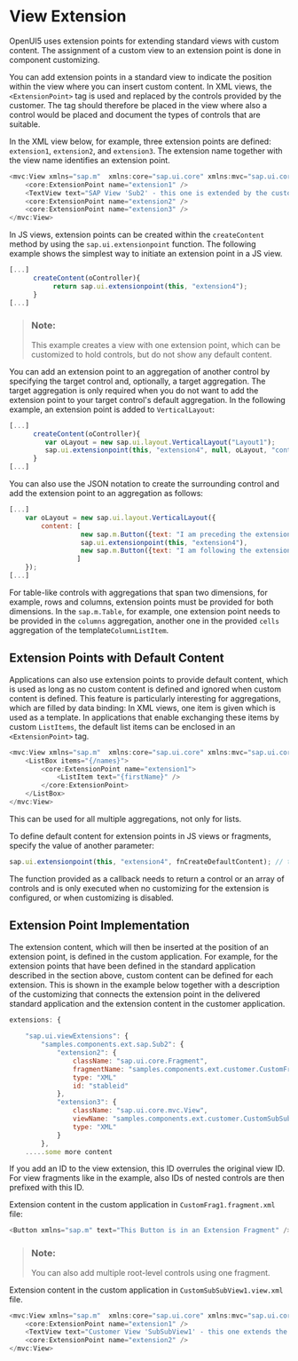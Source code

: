<!-- loio403c050da4ae4566b6aafec2bc590389 -->

# View Extension

OpenUI5 uses extension points for extending standard views with custom content. The assignment of a custom view to an extension point is done in component customizing.

You can add extension points in a standard view to indicate the position within the view where you can insert custom content. In XML views, the `<ExtensionPoint>` tag is used and replaced by the controls provided by the customer. The tag should therefore be placed in the view where also a control would be placed and document the types of controls that are suitable.

In the XML view below, for example, three extension points are defined: `extension1`, `extension2`, and `extension3`. The extension name together with the view name identifies an extension point.

```js
<mvc:View xmlns="sap.m"  xmlns:core="sap.ui.core" xmlns:mvc="sap.ui.core.mvc">
    <core:ExtensionPoint name="extension1" />
    <TextView text="SAP View 'Sub2' - this one is extended by the customer and there should be a button after this text"></TextView>    
    <core:ExtensionPoint name="extension2" />   
    <core:ExtensionPoint name="extension3" />   
</mvc:View>

```

In JS views, extension points can be created within the `createContent` method by using the `sap.ui.extensionpoint` function. The following example shows the simplest way to initiate an extension point in a JS view.

```js
[...] 
      createContent(oController){
           return sap.ui.extensionpoint(this, "extension4");
      }
[...]
```

> ### Note:  
> This example creates a view with one extension point, which can be customized to hold controls, but do not show any default content.

You can add an extension point to an aggregation of another control by specifying the target control and, optionally, a target aggregation. The target aggregation is only required when you do not want to add the extension point to your target control's default aggregation. In the following example, an extension point is added to `VerticalLayout`:

```js
[...] 
      createContent(oController){
         var oLayout = new sap.ui.layout.VerticalLayout("Layout1");
         sap.ui.extensionpoint(this, "extension4", null, oLayout, "content" /*not mandatory, as content is the default aggregation*/);
      }
[...]
```

You can also use the JSON notation to create the surrounding control and add the extension point to an aggregation as follows:

```js
[...]
	var oLayout = new sap.ui.layout.VerticalLayout({
		content: [
		          new sap.m.Button({text: "I am preceding the extension point"}),
		          sap.ui.extensionpoint(this, "extension4"),
		          new sap.m.Button({text: "I am following the extension point"})
		         ]
	});
[...]

```

For table-like controls with aggregations that span two dimensions, for example, rows and columns, extension points must be provided for both dimensions. In the `sap.m.Table`, for example, one extension point needs to be provided in the `columns` aggregation, another one in the provided `cells` aggregation of the template`ColumnListItem`.



## Extension Points with Default Content

Applications can also use extension points to provide default content, which is used as long as no custom content is defined and ignored when custom content is defined. This feature is particularly interesting for aggregations, which are filled by data binding: In XML views, one item is given which is used as a template. In applications that enable exchanging these items by custom `ListItems`, the default list items can be enclosed in an `<ExtensionPoint>` tag.

```js
<mvc:View xmlns="sap.m"  xmlns:core="sap.ui.core" xmlns:mvc="sap.ui.core.mvc">
    <ListBox items="{/names}">
        <core:ExtensionPoint name="extension1">
            <ListItem text="{firstName}" />
        </core:ExtensionPoint>
    </ListBox>  
</mvc:View>
```

This can be used for all multiple aggregations, not only for lists.

To define default content for extension points in JS views or fragments, specify the value of another parameter:

```js
sap.ui.extensionpoint(this, "extension4", fnCreateDefaultContent); // this extension point has a callback function creating default content

```

The function provided as a callback needs to return a control or an array of controls and is only executed when no customizing for the extension is configured, or when customizing is disabled.



## Extension Point Implementation

The extension content, which will then be inserted at the position of an extension point, is defined in the custom application. For example, for the extension points that have been defined in the standard application described in the section above, custom content can be defined for each extension. This is shown in the example below together with a description of the customizing that connects the extension point in the delivered standard application and the extension content in the customer application.

```js
extensions: {
        
    "sap.ui.viewExtensions": {
        "samples.components.ext.sap.Sub2": {
            "extension2": {
                className: "sap.ui.core.Fragment",
                fragmentName: "samples.components.ext.customer.CustomFrag1",
                type: "XML"
                id: "stableid"
            },
            "extension3": {
                className: "sap.ui.core.mvc.View",
                viewName: "samples.components.ext.customer.CustomSubSubView1",
                type: "XML"
            }
        },
    .....some more content

```

If you add an ID to the view extension, this ID overrules the original view ID. For view fragments like in the example, also IDs of nested controls are then prefixed with this ID.

Extension content in the custom application in `CustomFrag1.fragment.xml` file:

```js
<Button xmlns="sap.m" text="This Button is in an Extension Fragment" />

```

> ### Note:  
> You can also add multiple root-level controls using one fragment.

Extension content in the custom application in `CustomSubSubView1.view.xml` file.

```js
<mvc:View xmlns="sap.m"  xmlns:core="sap.ui.core" xmlns:mvc="sap.ui.core.mvc">
    <core:ExtensionPoint name="extension1" />
    <TextView text="Customer View 'SubSubView1' - this one extends the original SAP View 'Sub2' - and even custom Views can be extended:"></TextView>   
    <core:ExtensionPoint name="extension2" />   
</mvc:View>

```

